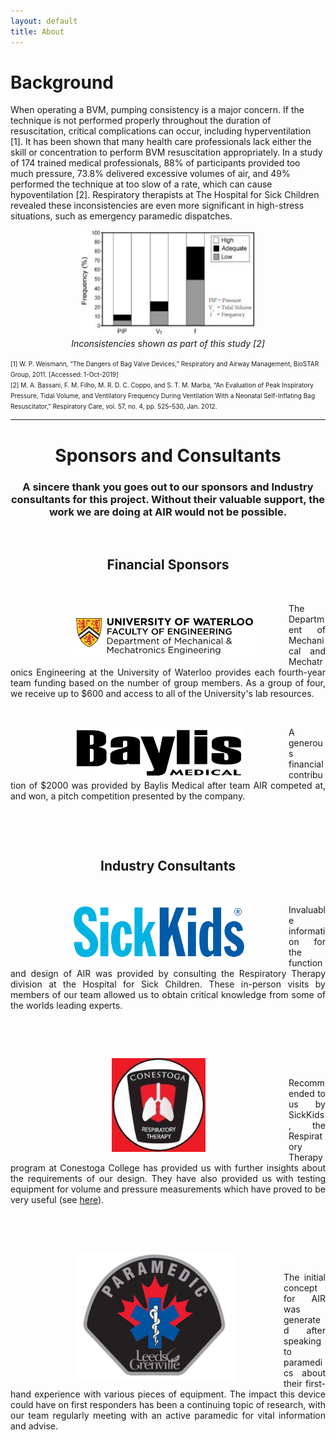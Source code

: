 ```yaml
---
layout: default
title: About
---
```

# Background
When operating a BVM, pumping consistency is a major concern. If the technique is not performed properly throughout the duration of resuscitation, critical complications can occur, including hyperventilation [1]. It has been shown that many health care professionals lack either the skill or concentration to perform BVM resuscitation appropriately. In a study of 174 trained medical professionals, 88% of participants provided too much pressure, 73.8% delivered excessive volumes of air, and 49% performed the technique at too slow of a rate, which can cause hypoventilation [2]. Respiratory therapists at The Hospital for Sick Children revealed these inconsistencies are even more significant in high-stress situations, such as emergency paramedic dispatches.

<figure align="center">
  <img src="/assets/img/background_data.JPG" width="280" height="170" />
  <figcaption><i>Inconsistencies shown as part of this study [2]</i></figcaption>
</figure>

<font size="-5">[1] W. P. Weismann, “The Dangers of Bag Valve Devices,” Respiratory and Airway Management, BioSTAR Group, 2011. [Accessed: 1-Oct-2019]
<br>
[2] M. A. Bassani, F. M. Filho, M. R. D. C. Coppo, and S. T. M. Marba, “An Evaluation of Peak Inspiratory Pressure, Tidal Volume, and Ventilatory Frequency During Ventilation With a Neonatal Self-Inflating Bag Resuscitator,” Respiratory Care, vol. 57, no. 4, pp. 525–530, Jan. 2012.
</font>

<hr>

# <center> Sponsors and Consultants </center>
### <center>A sincere thank you goes out to our sponsors and Industry consultants for this project. Without their valuable support, the work we are doing at AIR would not be possible. </center>
&nbsp;

## <center> <b> Financial Sponsors </b> </center>

&nbsp;

<a href="https://uwaterloo.ca/mechanical-mechatronics-engineering/" target="_blank"><img src="/assets/img/Waterloo_ENG_MME_Logo.png" style="padding-top:20px; padding-left:100px; padding-right: 50px" width="295" align="left"></a>
<div style="text-align: justify"> <p> The Department of Mechanical and Mechatronics Engineering at the University of Waterloo provides each fourth-year team funding based on the number of group members. As a group of four, we receive up to $600 and access to all of the University's lab resources. </p> </div>

&nbsp;

<a href="https://www.baylismedical.com/" target="_blank"><img src="/assets/img/Baylis_Logotype_black.png" style="padding-left:100px; padding-right: 70px" width="275" align="left"></a>


<div style="text-align: justify"> <p> A generous financial contribution of $2000 was provided by Baylis Medical after team AIR competed at, and won,  a pitch competition presented by the company. </p> </div>

&nbsp;

&nbsp;

## <center> <b> Industry Consultants </b> </center>

&nbsp;

<a href="http://www.sickkids.ca/AboutSickKids/Directory/Listings/R/Respiratory-Therapy.html" target="_blank"><img src="/assets/img/The_Hospital_for_Sick_Children_Logo.png" style="padding-left:100px; padding-right: 70px" width="275" align="left"></a>
<div style="text-align: justify"> Invaluable information for the function and design of AIR was provided by consulting the Respiratory Therapy division at the Hospital for Sick Children. These in-person visits by members of our team allowed us to obtain critical knowledge from some of the worlds leading experts. </div>

&nbsp;

&nbsp;

<a href="https://www.conestogac.on.ca/fulltime/respiratory-therapy" target="_blank"><img src="/assets/img/conestoga.JPG" style="padding-left:162px; padding-right: 133px" width="150" align="left"></a>

&nbsp;

<div style="text-align: justify"> Recommended to us by SickKids, the Respiratory Therapy program at Conestoga College has provided us with further insights about the requirements of our design. They have also provided us with testing equipment for volume and pressure measurements which have proved to be very useful (see <a href="https://the-air-project.github.io/2020/02/07/seventh_update.html" target="_blank">here</a>). </div>

&nbsp;

&nbsp;


<a href="https://www.leedsgrenville.com/en/government/paramedic-service.aspx" target="_blank"><img src="/assets/img/Paramedic_Logo.png" style="padding-left:106px; padding-right: 76px" width="255" align="left"></a>

&nbsp;

<div style="text-align: justify"> The initial concept for AIR was generated after speaking to paramedics about their first-hand experience with various pieces of equipment. The impact this device could have on first responders has been a continuing topic of research, with our team regularly meeting with an active paramedic for vital information and advise. </div>

&nbsp;

&nbsp;
